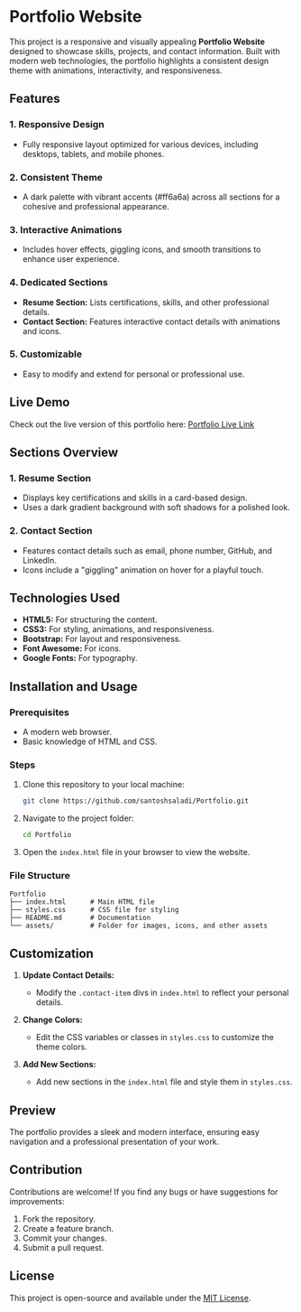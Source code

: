 # Portfolio Website

This project is a responsive and visually appealing **Portfolio Website** designed to showcase skills, projects, and contact information. Built with modern web technologies, the portfolio highlights a consistent design theme with animations, interactivity, and responsiveness.

## Features

### 1. **Responsive Design**
- Fully responsive layout optimized for various devices, including desktops, tablets, and mobile phones.

### 2. **Consistent Theme**
- A dark palette with vibrant accents (#ff6a6a) across all sections for a cohesive and professional appearance.

### 3. **Interactive Animations**
- Includes hover effects, giggling icons, and smooth transitions to enhance user experience.

### 4. **Dedicated Sections**
- **Resume Section:** Lists certifications, skills, and other professional details.
- **Contact Section:** Features interactive contact details with animations and icons.

### 5. **Customizable**
- Easy to modify and extend for personal or professional use.

## Live Demo
Check out the live version of this portfolio here: [Portfolio Live Link](https://santoshsaladi.github.io/Portfolio/)

## Sections Overview

### **1. Resume Section**
- Displays key certifications and skills in a card-based design.
- Uses a dark gradient background with soft shadows for a polished look.

### **2. Contact Section**
- Features contact details such as email, phone number, GitHub, and LinkedIn.
- Icons include a "giggling" animation on hover for a playful touch.

## Technologies Used
- **HTML5:** For structuring the content.
- **CSS3:** For styling, animations, and responsiveness.
- **Bootstrap:** For layout and responsiveness.
- **Font Awesome:** For icons.
- **Google Fonts:** For typography.

## Installation and Usage

### Prerequisites
- A modern web browser.
- Basic knowledge of HTML and CSS.

### Steps
1. Clone this repository to your local machine:
   ```bash
   git clone https://github.com/santoshsaladi/Portfolio.git
   ```
2. Navigate to the project folder:
   ```bash
   cd Portfolio
   ```
3. Open the `index.html` file in your browser to view the website.

### File Structure
```
Portfolio
├── index.html      # Main HTML file
├── styles.css      # CSS file for styling
├── README.md       # Documentation
└── assets/         # Folder for images, icons, and other assets
```

## Customization

1. **Update Contact Details:**
   - Modify the `.contact-item` divs in `index.html` to reflect your personal details.

2. **Change Colors:**
   - Edit the CSS variables or classes in `styles.css` to customize the theme colors.

3. **Add New Sections:**
   - Add new sections in the `index.html` file and style them in `styles.css`.

## Preview
The portfolio provides a sleek and modern interface, ensuring easy navigation and a professional presentation of your work.

## Contribution
Contributions are welcome! If you find any bugs or have suggestions for improvements:
1. Fork the repository.
2. Create a feature branch.
3. Commit your changes.
4. Submit a pull request.

## License
This project is open-source and available under the [MIT License](LICENSE).


